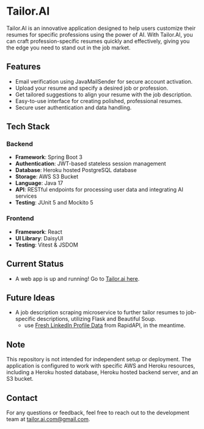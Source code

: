 # Tailor.AI

Tailor.AI is an innovative application designed to help users customize their resumes for specific professions using the power of AI. With Tailor.AI, you can craft profession-specific resumes quickly and effectively, giving you the edge you need to stand out in the job market.

## Features

- Email verification using JavaMailSender for secure account activation.
- Upload your resume and specify a desired job or profession.
- Get tailored suggestions to align your resume with the job description.
- Easy-to-use interface for creating polished, professional resumes.
- Secure user authentication and data handling.

## Tech Stack

### Backend

- **Framework**: Spring Boot 3
- **Authentication**: JWT-based stateless session management
- **Database**: Heroku hosted PostgreSQL database
- **Storage**: AWS S3 Bucket
- **Language**: Java 17
- **API**: RESTful endpoints for processing user data and integrating AI services
- **Testing**: JUnit 5 and Mockito 5

### Frontend

- **Framework**: React
- **UI Library**: DaisyUI
- **Testing**: Vitest & JSDOM

## Current Status
- A web app is up and running! Go to [Tailor.ai here](https://tailor-ai.netlify.app/).

## Future Ideas

- A job description scraping microservice to further tailor resumes to job-specific descriptions, utilizing Flask and Beautiful Soup.
  - use [Fresh LinkedIn Profile Data](https://rapidapi.com/freshdata-freshdata-default/api/fresh-linkedin-profile-data) from RapidAPI, in the meantime. 

## Note

This repository is not intended for independent setup or deployment. The application is configured to work with specific AWS and Heroku resources, including a Heroku hosted database, Heroku hosted backend server, and an S3 bucket.

## Contact

For any questions or feedback, feel free to reach out to the development team at [tailor.ai.com@gmail.com](mailto\:tailor.ai.com@gmail.com).


